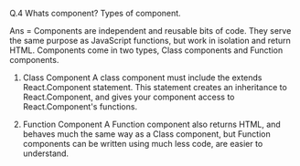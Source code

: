 Q.4 Whats component? Types of component.

Ans = Components are independent and reusable bits of code. They serve the same purpose as JavaScript functions, but work in isolation
and return HTML.
Components come in two types, Class components and Function components.

1. Class Component
   A class component must include the extends React.Component statement. This statement creates an inheritance to React.Component, 
   and gives your component access to React.Component's functions.

2. Function Component
   A Function component also returns HTML, and behaves much the same way as a Class component, but Function components can be
   written using much less code, are easier to understand. 
